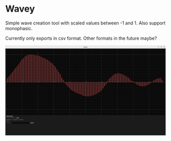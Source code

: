 # Wavey

Simple wave creation tool with scaled values between -1 and 1. Also support monophasic.

Currently only exports in csv format. Other formats in the future maybe?

![Screenshot](images/Simple.png)
